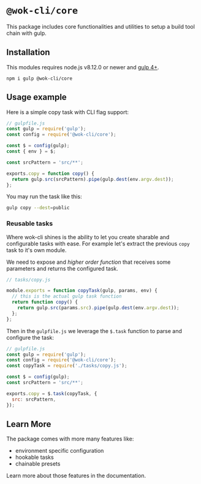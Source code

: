 # `@wok-cli/core`

This package includes core functionalities and utilities to setup a build tool chain with gulp.

## Installation

This modules requires node.js v8.12.0 or newer and [gulp 4+](https://gulpjs.com/).

```
npm i gulp @wok-cli/core
```

## Usage example

Here is a simple copy task with CLI flag support:

```js
// gulpfile.js
const gulp = require('gulp');
const config = require('@wok-cli/core');

const $ = config(gulp);
const { env } = $;

const srcPattern = 'src/**';

exports.copy = function copy() {
  return gulp.src(srcPattern).pipe(gulp.dest(env.argv.dest));
};
```

You may run the task like this:

```bash
gulp copy --dest=public
```

### Reusable tasks

Where wok-cli shines is the ability to let you create sharable and configurable tasks with ease. For example let's extract the previous `copy` task to it's own module.

We need to expose and _higher order function_ that receives some parameters and returns the configured task.

```js
// tasks/copy.js

module.exports = function copyTask(gulp, params, env) {
  // this is the actual gulp task function
  return function copy() {
    return gulp.src(params.src).pipe(gulp.dest(env.argv.dest));
  };
};
```

Then in the `gulpfile.js` we leverage the `$.task` function to parse and configure the task:

```js
// gulpfile.js
const gulp = require('gulp');
const config = require('@wok-cli/core');
const copyTask = require('./tasks/copy.js');

const $ = config(gulp);
const srcPattern = 'src/**';

exports.copy = $.task(copyTask, {
  src: srcPattern,
});
```

## Learn More

The package comes with more many features like:

- environment specific configuration
- hookable tasks
- chainable presets

Learn more about those features in the documentation.
